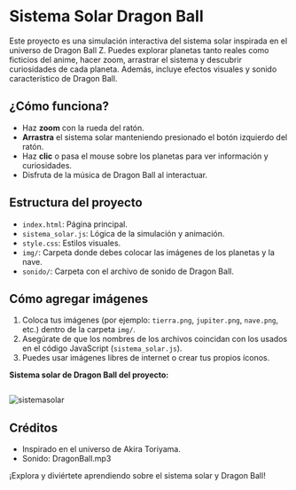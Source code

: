 # Sistema Solar Dragon Ball

Este proyecto es una simulación interactiva del sistema solar inspirada en el universo de Dragon Ball Z. Puedes explorar planetas tanto reales como ficticios del anime, hacer zoom, arrastrar el sistema y descubrir curiosidades de cada planeta. Además, incluye efectos visuales y sonido característico de Dragon Ball.

## ¿Cómo funciona?
- Haz **zoom** con la rueda del ratón.
- **Arrastra** el sistema solar manteniendo presionado el botón izquierdo del ratón.
- Haz **clic** o pasa el mouse sobre los planetas para ver información y curiosidades.
- Disfruta de la música de Dragon Ball al interactuar.

## Estructura del proyecto
- `index.html`: Página principal.
- `sistema_solar.js`: Lógica de la simulación y animación.
- `style.css`: Estilos visuales.
- `img/`: Carpeta donde debes colocar las imágenes de los planetas y la nave.
- `sonido/`: Carpeta con el archivo de sonido de Dragon Ball.

## Cómo agregar imágenes
1. Coloca tus imágenes (por ejemplo: `tierra.png`, `jupiter.png`, `nave.png`, etc.) dentro de la carpeta `img/`.
2. Asegúrate de que los nombres de los archivos coincidan con los usados en el código JavaScript (`sistema_solar.js`).
3. Puedes usar imágenes libres de internet o crear tus propios íconos.

**Sistema solar de Dragon Ball del proyecto:**

```markdown

```
![sistemasolar](https://github.com/user-attachments/assets/8852ad09-8dab-4c41-b565-12a8c6878d1c)

## Créditos
- Inspirado en el universo de Akira Toriyama.
- Sonido: DragonBall.mp3

¡Explora y diviértete aprendiendo sobre el sistema solar y Dragon Ball!
